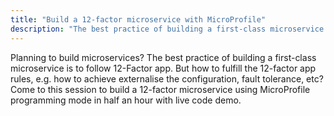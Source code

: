```yaml
---
title: "Build a 12-factor microservice with MicroProfile"
description: "The best practice of building a first-class microservice is to follow 12-Factor app."
---
```


Planning to build microservices? The best practice of building a first-class microservice is to follow 12-Factor app. But how to fulfill the 12-factor app rules, e.g. how to achieve externalise the configuration, fault tolerance, etc? Come to this session to build a 12-factor microservice using MicroProfile programming mode in half an hour with live code demo.
